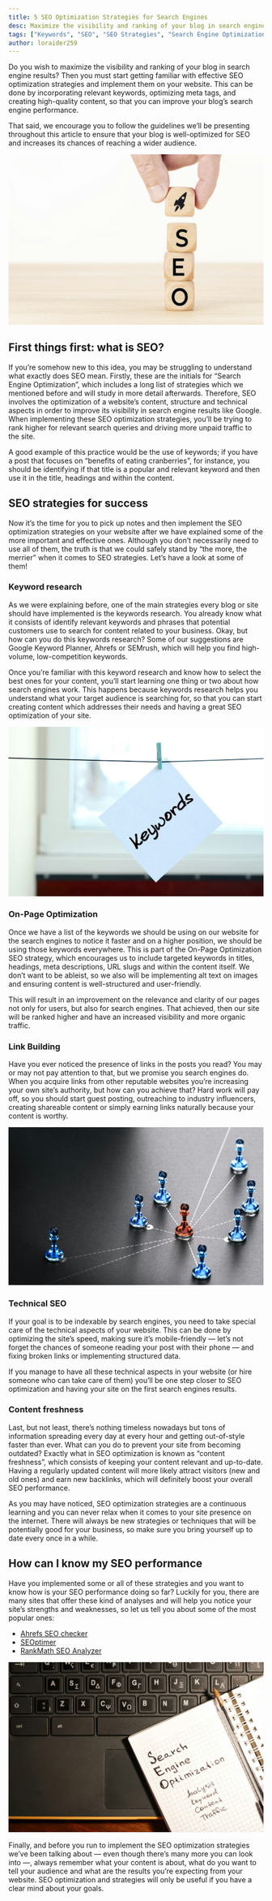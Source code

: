 ```yaml
---
title: 5 SEO Optimization Strategies for Search Engines
desc: Maximize the visibility and ranking of your blog in search engine results with these SEO optimization strategies for your website and boost its performance.
tags: ["Keywords", "SEO", "SEO Strategies", "Search Engine Optimization"]
author: loraider259
---
```


Do you wish to maximize the visibility and ranking of your blog in search engine results? Then you must start getting familiar with effective SEO optimization strategies and implement them on your website. This can be done by incorporating relevant keywords, optimizing meta tags, and creating high-quality content, so that you can improve your blog’s search engine performance.

That said, we encourage you to follow the guidelines we’ll be presenting throughout this article to ensure that your blog is well-optimized for SEO and increases its chances of reaching a wider audience.

<img src="./seo-or-search-engine-optimization-concept.jpg" alt="SEO or search engine optimization">


## First things first: what is SEO?

If you’re somehow new to this idea, you may be struggling to understand what exactly does SEO mean. Firstly, these are the initials for “Search Engine Optimization”, which includes a long list of strategies which we mentioned before and will study in more detail afterwards. Therefore, SEO involves the optimization of a website’s content, structure and technical aspects in order to improve its visibility in search engine results like Google. When implementing these SEO optimization strategies, you’ll be trying to rank higher for relevant search queries and driving more unpaid traffic to the site.

A good example of this practice would be the use of keywords; if you have a post that focuses on “benefits of eating cranberries”, for instance, you should be identifying if that title is a popular and relevant keyword and then use it in the title, headings and within the content.

## SEO strategies for success

Now it’s the time for you to pick up notes and then implement the SEO optimization strategies on your website after we have explained some of the more important and effective ones. Although you don’t necessarily need to use all of them, the truth is that we could safely stand by “the more, the merrier” when it comes to SEO strategies. Let’s have a look at some of them!

### Keyword research
As we were explaining before, one of the main strategies every blog or site should have implemented is the keywords research. You already know what it consists of identify relevant keywords and phrases that potential customers use to search for content related to your business. Okay, but how can you do this keywords research? Some of our suggestions are Google Keyword Planner, Ahrefs or SEMrush, which will help you find high-volume, low-competition keywords.

Once you’re familiar with this keyword research and know how to select the best ones for your content, you’ll start learning one thing or two about how search engines work. This happens because keywords research helps you understand what your target audience is searching for, so that you can start creating content which addresses their needs and having a great SEO optimization of your site.

<img src="./keywords.jpg" alt="Keywords">

### On-Page Optimization

Once we have a list of the keywords we should be using on our website for the search engines to notice it faster and on a higher position, we should be using those keywords everywhere. This is part of the On-Page Optimization SEO strategy, which encourages us to include targeted keywords in titles, headings, meta descriptions, URL slugs and within the content itself. We don’t want to be ableist, so we also will be implementing alt text on images and ensuring content is well-structured and user-friendly.

This will result in an improvement on the relevance and clarity of our pages not only for users, but also for search engines. That achieved, then our site will be ranked higher and have an increased visibility and more organic traffic.

### Link Building

Have you ever noticed the presence of links in the posts you read? You may or may not pay attention to that, but we promise you search engines do. When you acquire links from other reputable websites you’re increasing your own site’s authority, but how can you achieve that? Hard work will pay off, so you should start guest posting, outreaching to industry influencers, creating shareable content or simply earning links naturally because your content is worthy.

<img src="./business-links-and-relationship.jpg" alt="Business links and relationship">

### Technical SEO

If your goal is to be indexable by search engines, you need to take special care of the technical aspects of your website. This can be done by optimizing the site’s speed, making sure it’s mobile-friendly — let’s not forget the chances of someone reading your post with their phone — and fixing broken links or implementing structured data.

If you manage to have all these technical aspects in your website (or hire someone who can take care of them) you’ll be one step closer to SEO optimization and having your site on the first search engines results.

### Content freshness

Last, but not least, there’s nothing timeless nowadays but tons of information spreading every day at every hour and getting out-of-style faster than ever. What can you do to prevent your site from becoming outdated? Exactly what in SEO optimization is known as “content freshness”, which consists of keeping your content relevant and up-to-date. Having a regularly updated content will more likely attract visitors (new and old ones) and earn new backlinks, which will definitely boost your overall SEO performance.

As you may have noticed, SEO optimization strategies are a continuous learning and you can never relax when it comes to your site presence on the internet. There will always be new strategies or techniques that will be potentially good for your business, so make sure you bring yourself up to date every once in a while.

## How can I know my SEO performance

Have you implemented some or all of these strategies and you want to know how is your SEO performance doing so far? Luckily for you, there are many sites that offer these kind of analyses and will help you notice your site’s strengths and weaknesses, so let us tell you about some of the most popular ones:

- [Ahrefs SEO checker](https://ahrefs.com/seo-checker)
- [SEOptimer](https://www.seoptimer.com/)
- [RankMath SEO Analyzer](https://rankmath.com/tools/seo-analyzer/)

<img src="./seo.jpg" alt="SEO">

Finally, and before you run to implement the SEO optimization strategies we’ve been talking about — even though there’s many more you can look into —, always remember what your content is about, what do you want to tell your audience and what are the results you’re expecting from your website. SEO optimization and strategies will only be useful if you have a clear mind about your goals.

